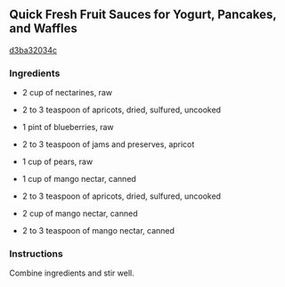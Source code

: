 ## Quick Fresh Fruit Sauces for Yogurt, Pancakes, and Waffles

[d3ba32034c](http://www.cookstr.com/recipes/quick-fresh-fruit-sauces-for-yogurt-pancakes-and-waffles)

### Ingredients

 - 2 cup of nectarines, raw

 - 2 to 3 teaspoon of apricots, dried, sulfured, uncooked

 - 1 pint of blueberries, raw

 - 2 to 3 teaspoon of jams and preserves, apricot

 - 1 cup of pears, raw

 - 1 cup of mango nectar, canned

 - 2 to 3 teaspoon of apricots, dried, sulfured, uncooked

 - 2 cup of mango nectar, canned

 - 2 to 3 teaspoon of mango nectar, canned

### Instructions

Combine ingredients and stir well.